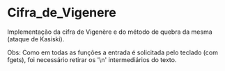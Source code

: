 # Cifra_de_Vigenere
Implementação da cifra de Vigenère e do método de quebra da mesma (ataque de Kasiski).

Obs: Como em todas as funções a entrada é solicitada pelo teclado (com fgets), foi necessário retirar os '\n' intermediários do texto.
